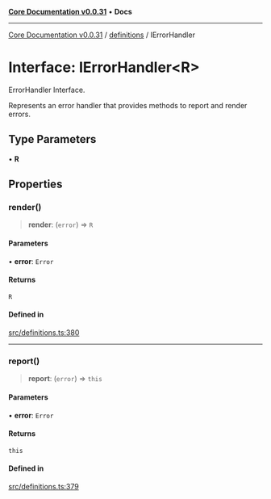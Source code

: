 [**Core Documentation v0.0.31**](../../README.md) • **Docs**

***

[Core Documentation v0.0.31](../../modules.md) / [definitions](../README.md) / IErrorHandler

# Interface: IErrorHandler\<R\>

ErrorHandler Interface.

Represents an error handler that provides methods to report and render errors.

## Type Parameters

• **R**

## Properties

### render()

> **render**: (`error`) => `R`

#### Parameters

• **error**: `Error`

#### Returns

`R`

#### Defined in

[src/definitions.ts:380](https://github.com/stonemjs/core/blob/40e6656006329b0d27f05f845f48db22a574f5ce/src/definitions.ts#L380)

***

### report()

> **report**: (`error`) => `this`

#### Parameters

• **error**: `Error`

#### Returns

`this`

#### Defined in

[src/definitions.ts:379](https://github.com/stonemjs/core/blob/40e6656006329b0d27f05f845f48db22a574f5ce/src/definitions.ts#L379)
